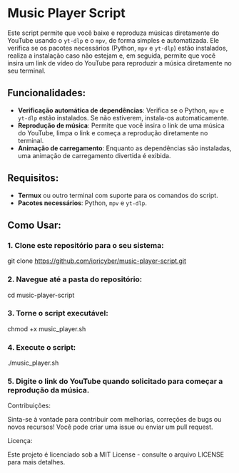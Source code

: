 # Music Player Script

Este script permite que você baixe e reproduza músicas diretamente do YouTube usando o `yt-dlp` e o `mpv`, de forma simples e automatizada. Ele verifica se os pacotes necessários (Python, `mpv` e `yt-dlp`) estão instalados, realiza a instalação caso não estejam e, em seguida, permite que você insira um link de vídeo do YouTube para reproduzir a música diretamente no seu terminal.

## Funcionalidades:

- **Verificação automática de dependências**: Verifica se o Python, `mpv` e `yt-dlp` estão instalados. Se não estiverem, instala-os automaticamente.
- **Reprodução de música**: Permite que você insira o link de uma música do YouTube, limpa o link e começa a reprodução diretamente no terminal.
- **Animação de carregamento**: Enquanto as dependências são instaladas, uma animação de carregamento divertida é exibida.

## Requisitos:

- **Termux** ou outro terminal com suporte para os comandos do script.
- **Pacotes necessários**: Python, `mpv` e `yt-dlp`.

## Como Usar:

<h3>1. Clone este repositório para o seu sistema:</h3>

   
   git clone https://github.com/ioricyber/music-player-script.git

<h3>2. Navegue até a pasta do repositório:</h3>


cd music-player-script


<h3>3. Torne o script executável:</h3>


chmod +x music_player.sh


<h3>4. Execute o script:</h3>

./music_player.sh


<h3>5. Digite o link do YouTube quando solicitado para começar a reprodução da música.</h3>



Contribuições:

Sinta-se à vontade para contribuir com melhorias, correções de bugs ou novos recursos! Você pode criar uma issue ou enviar um pull request.

Licença:

Este projeto é licenciado sob a MIT License - consulte o arquivo LICENSE para mais detalhes.

